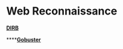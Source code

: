 # Web Reconnaissance

****[**DIRB**](../web-application-exploit/wae/dirb.md)****

****[**Gobuster**](https://tools.kali.org/web-applications/gobuster)

